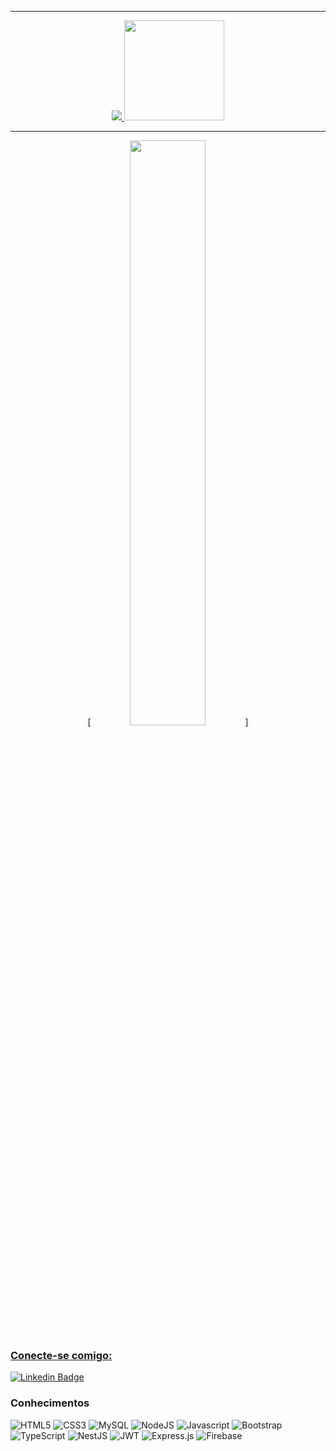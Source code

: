  <div>
 <hr>
  <a href="https://github.com/gustavofontanavieira">
   <p align="center"> <img src="https://github-readme-stats.vercel.app/api/top-langs/?username=gustavofontanavieira&layout=compact&theme=midnight-purple"/>
    <img height="160em" src="https://github-readme-stats.vercel.app/api?username=gustavofontanavieira&show_icons=true&theme=midnight-purple&include_all_commits=true&count_private=true"/>
   </p>
   <hr>
   <div align="center">
     [<img width="49%" src="https://github-readme-stats.vercel.app/api/pin/?username=gustavofontanavieira&repo=portfolio&theme=dracula"(https://github.com/gustavofontanavieira/portfolio)]
     [<img height=49%" src="https://github-readme-streak-stats.herokuapp.com/?user=gustavofontanavieira&theme=midnight-purple#version3"/>]
   </div>
</div>

### Conecte-se comigo:

[![Linkedin Badge](https://img.shields.io/badge/GustavoFontana-0077B5?style=for-the-badge&logo=linkedin&logoColor=white)]( https://www.linkedin.com/in/gustavo-fontana-vieira-741299209/)

### Conhecimentos

![HTML5](https://img.shields.io/badge/HTML5-E34F26?style=for-the-badge&logo=html5&logoColor=white)
![CSS3](https://img.shields.io/badge/CSS3-1572B6?style=for-the-badge&logo=css3&logoColor=white)
![MySQL](https://img.shields.io/badge/mysql-%2300f.svg?style=for-the-badge&logo=mysql&logoColor=white)
![NodeJS](https://img.shields.io/badge/node.js-6DA55F?style=for-the-badge&logo=node.js&logoColor=white)
![Javascript](https://img.shields.io/badge/JavaScript-F7DF1E?style=for-the-badge&logo=javascript&logoColor=black)
![Bootstrap](https://img.shields.io/badge/Bootstrap-563D7C?style=for-the-badge&logo=bootstrap&logoColor=white)
![TypeScript](https://img.shields.io/badge/typescript-%23007ACC.svg?style=for-the-badge&logo=typescript&logoColor=white)
![NestJS](https://img.shields.io/badge/nestjs-%23E0234E.svg?style=for-the-badge&logo=nestjs&logoColor=white)
![JWT](https://img.shields.io/badge/JWT-black?style=for-the-badge&logo=JSON%20web%20tokens)
![Express.js](https://img.shields.io/badge/express.js-%23404d59.svg?style=for-the-badge&logo=express&logoColor=%2361DAFB)
![Firebase](https://img.shields.io/badge/Firebase-039BE5?style=for-the-badge&logo=Firebase&logoColor=white)
